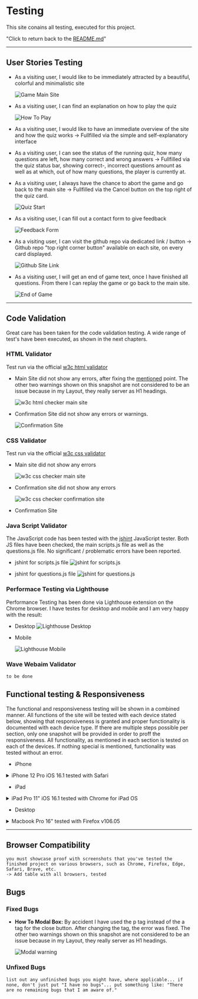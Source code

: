 # Testing

This site conains all testing, executed for this project.

"Click to return back to the [README.md](README.md)"

---
## User Stories Testing

- As a visiting user, I would like to be immediately attracted by a beautiful, colorful and minimalistic site

    ![Game Main Site](docs/testing/01_game_main.png)

- As a visiting user, I can find an explanation on how to play the quiz

    ![How To Play](docs/testing/02_howtoplay.png)

- As a visiting user, I would like to have an immediate overview of the site and how the quiz works
    -> Fullfilled via the simple and self-explanatory interface
- As a visiting user, I can see the status of the running quiz, how many questions are left, how many correct and wrong answers
    -> Fullfilled via the quiz status bar, showing correct-, incorrect questions amount as well as at which, out of how many questions, the player is currently at.
- As a visiting user, I always have the chance to abort the game and go back to the main site
    -> Fullfilled via the Cancel button on the top right of the quiz card.

    ![Quiz Start](docs/testing/05_quiz_start.png)

- As a visiting user, I can fill out a contact form to give feedback

    ![Feedback Form](docs/testing/03_feedback.png)

- As a visiting user, I can visit the github repo via dedicated link / button
    -> Github repo "top right corner button" available on each site, on every card displayed.

    ![Github Site Link](docs/testing/04_confirmation.png)

- As a visiting user, I will get an end of game text, once I have finished all questions. From there I can replay the game or go back to the main site.

    ![End of Game](docs/testing/05_quiz_endofgame.png)


---
## Code Validation
Great care has been taken for the code validation testing. A wide range of test's have been executed, as shown in the next chapters.

### HTML Validator
Test run via the official [w3c html validator](https://validator.w3.org/#validate_by_uri)

- Main Site did not show any errors, after fixing the [mentioned](#fixed-bugs) point. The other two warnings shown on this snapshot are not considered to be an issue because in my Layout, they really server as H1 headings.

    ![w3c html checker main site](docs/testing/html_checker_main.png)

- Confirmation Site did not show any errors or warnings.

    ![Confirmation Site](docs/testing/html_checker_confirmation.png)

### CSS Validator

Test run via the official [w3c css validator](https://jigsaw.w3.org/css-validator/)

- Main site did not show any errors

    ![w3c css checker main site](docs/testing/css_checker_main.png)

- Confirmation site did not show any errors

    ![w3c css checker confirmation site](docs/testing/css_checker_confirmation.png)


- Confirmation Site

### Java Script Validator
The JavaScript code has been tested with the [jshint](https://jshint.com/) JavaScript tester. Both JS files have been checked, the main scripts.js file as well as the questions.js file. No significant / problematic errors have been reported.

- jshint for scripts.js file
    ![jshint for scripts.js](docs/testing/jshint_main.png)

- jshint for questions.js file
    ![jshint for questions.js](docs/testing/jshint_questions.png)


### Performace Testing via Lighthouse
Performance Testing has been done via Lighthouse extension on the Chrome browser. I have testes for desktop and mobile and I am very happy with the result:

- Desktop
    ![Lighthouse Desktop](docs/testing/lighthouse_desktop.png)

- Mobile

    ![Lighthouse Mobile](docs/testing/lighthouse_mobile.png)

### Wave Webaim Validator
    to be done

## Functional testing & Responsiveness
The functional and responsiveness testing will be shown in a combined manner. All functions of the site will be tested with each device stated below, showing that responsiveness is granted and proper functionality is documented with each device type.
If there are multiple steps possible per section, only one snapshot will be provided in order to proff the responsiveness. All functionality, as mentioned in each section is tested on each of the devices. If nothing special is mentioned, functionality was tested without an error.

- iPhone

<details>
<summary>iPhone 12 Pro iOS 16.1 tested with Safari</summary>

- Main Game Site

    ![Main Game](docs/testing/iphone1.png)

- How to Play Button to modal w. explanation where as click on close or outside the modal closes the modal box.

    ![How to Play Modal](docs/testing/iphone2.png)

- Feedback card filling in form
    - missing one of the mandatory fields & getting an error
    - klick on cancel button to leave
    - filling out complete form and submit
    - confirmation site w. redirect back to main site after a few seconds

    ![Feedback missing](docs/testing/iphone3.png)

    ![Feedback correct](docs/testing/iphone4.png)

    ![Confirmation Site](docs/testing/iphone5.png)

- Main quiz functionality (Start Game button)
    - Question & Answers get displayed
    - Countdown Timer starts running
    - Selecting answer disables answer button click functionality
    - Selecting answer displays correct, incorrect answers via green or red color
    - Correct or incorrect answers counter increases by 1
    - Next Question button displays next question
    - If time elapses, game over message appears, answer button click functionality gets disabled
    - Replay button starts a new game, all counters reset
    - End Game button brings the user back to main site
    - Finishing quiz shows end of quiz message, statistics as well as Restart and End Game button

    ![Quiz Start](docs/testing/iphone6.png)

    ![Quiz First Question & Answers](docs/testing/iphone7.png)

    ![Quiz Next Question](docs/testing/iphone8.png)

    ![Quiz Game Over](docs/testing/iphone9.png)

    ![Quiz Final](docs/testing/iphone10.png)

</details>

- iPad

<details>
<summary>iPad Pro 11" iOS 16.1 tested with Chrome for iPad OS</summary>

- Main Game Site

    ![Main Game](docs/testing/ipad1.png)

- How to Play Button to modal w. explanation where as click on close or outside the modal closes the modal box.

    ![How to Play Modal](docs/testing/ipad2.png)

- Feedback card filling in form
    - missing one of the mandatory fields & getting an error
    - klick on cancel button to leave
    - filling out complete form and submit
    - confirmation site w. redirect back to main site after a few seconds

    ![Feedback missing](docs/testing/ipad3.png)

    ![Feedback correct](docs/testing/ipad4.png)

    ![Confirmation Site](docs/testing/ipad5.png)

- Main quiz functionality (Start Game button)
    - Question & Answers get displayed
    - Countdown Timer starts running
    - Selecting answer disables answer button click functionality
    - Selecting answer displays correct, incorrect answers via green or red color
    - Correct or incorrect answers counter increases by 1
    - Next Question button displays next question
    - If time elapses, game over message appears, answer button click functionality gets disabled
    - Replay button starts a new game, all counters reset
    - End Game button brings the user back to main site
    - Finishing quiz shows end of quiz message, statistics as well as Restart and End Game button

    ![Quiz Start](docs/testing/ipad6.png)

    ![Quiz First Question & Answers](docs/testing/ipad7.png)

    ![Quiz Next Question](docs/testing/ipad8.png)

    ![Quiz Game Over](docs/testing/ipad9.png)

    ![Quiz Final](docs/testing/ipad10.png)

</details>

- Desktop

<details>
<summary>Macbook Pro 16" tested with Firefox v106.05</summary>

- Main Game Site

    ![Main Game](docs/testing/macbook1.png)

- How to Play Button to modal w. explanation where as click on close or outside the modal closes the modal box.

    ![How to Play Modal](docs/testing/macbook2.png)

- Feedback card filling in form
    - missing one of the mandatory fields & getting an error
    - klick on cancel button to leave
    - filling out complete form and submit
    - confirmation site w. redirect back to main site after a few seconds

    ![Feedback missing](docs/testing/macbook3.png)

    ![Feedback correct](docs/testing/macbook4.png)

    ![Confirmation Site](docs/testing/macbook5.png)

- Main quiz functionality (Start Game button)
    - Question & Answers get displayed
    - Countdown Timer starts running
    - Selecting answer disables answer button click functionality
    - Selecting answer displays correct, incorrect answers via green or red color
    - Correct or incorrect answers counter increases by 1
    - Next Question button displays next question
    - If time elapses, game over message appears, answer button click functionality gets disabled
    - Replay button starts a new game, all counters reset
    - End Game button brings the user back to main site
    - Finishing quiz shows end of quiz message, statistics as well as Restart and End Game button

    ![Quiz Start](docs/testing/macbook6.png)

    ![Quiz First Question & Answers](docs/testing/macbook7.png)

    ![Quiz Next Question](docs/testing/macbook8.png)

    ![Quiz Game Over](docs/testing/macbook9.png)

    ![Quiz Final](docs/testing/macbook10.png)

</details>

---
## Browser Compatibility
    you must showcase proof with screenshots that you've tested the finished project on various browsers, such as Chrome, Firefox, Edge, Safari, Brave, etc.
    -> Add table with all browsers, tested

## Bugs

### Fixed Bugs

- **How To Modal Box:**  By accident I have used the p tag instead of the a tag for the close button. After changing the tag, the error was fixed. The other two warnings shown on this snapshot are not considered to be an issue because in my Layout, they really server as H1 headings.

    ![Modal warning](docs/testing/html_checker_modal_bug.png)



### Unfixed Bugs
    list out any unfinished bugs you might have, where applicable... if none, don't just put "I have no bugs"... put something like: "There are no remaining bugs that I am aware of."
